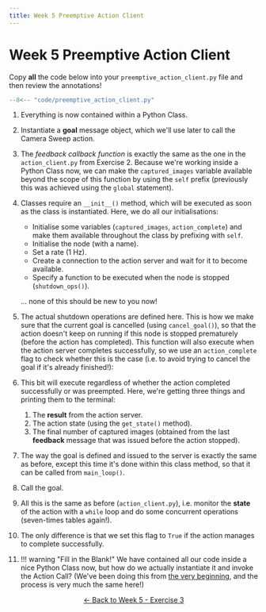```yaml
---  
title: Week 5 Preemptive Action Client
---
```


# Week 5 Preemptive Action Client

Copy **all** the code below into your `preemptive_action_client.py` file and then review the annotations!

```py title="preemptive_action_client.py"
--8<-- "code/preemptive_action_client.py"
```

1. Everything is now contained within a Python Class.

2. Instantiate a **goal** message object, which we'll use later to call the Camera Sweep action.

3. The *feedback callback function* is exactly the same as the one in the `action_client.py` from Exercise 2. Because we're working inside a Python Class now, we can make the `captured_images` variable available beyond the scope of this function by using the `self` prefix (previously this was achieved using the `global` statement).

4. Classes require an `__init__()` method, which will be executed as soon as the class is instantiated. Here, we do all our initialisations:

    * Initialise some variables (`captured_images`, `action_complete`) and make them available throughout the class by prefixing with `self`.
    * Initialise the node (with a name).
    * Set a rate (1 Hz).
    * Create a connection to the action server and wait for it to become available.
    * Specify a function to be executed when the node is stopped (`shutdown_ops()`).

    ... none of this should be new to you now!

5. The actual shutdown operations are defined here. This is how we make sure that the current goal is cancelled (using `cancel_goal()`), so that the action doesn't keep on running if this node is stopped prematurely (before the action has completed).  This function will also execute when the action server completes successfully, so we use an `action_complete` flag to check whether this is the case (i.e. to avoid trying to cancel the goal if it's already finished!):

6. This bit will execute regardless of whether the action completed successfully or was preempted. Here, we're getting three things and printing them to the terminal:
    
    1. The **result** from the action server.
    1. The action state (using the `get_state()` method).
    1. The final number of captured images (obtained from the last **feedback** message that was issued before the action stopped).

7. The way the goal is defined and issued to the server is exactly the same as before, except this time it's done within this class method, so that it can be called from `main_loop()`.

8. Call the goal.

9. All this is the same as before (`action_client.py`), i.e. monitor the **state** of the action with a `while` loop and do some concurrent operations (seven-times tables again!).

10. The only difference is that we set this flag to `True` if the action manages to complete successfully.

11. !!! warning "Fill in the Blank!"
        We have contained all our code inside a nice Python Class now, but how do we actually instantiate it and invoke the Action Call? (We've been doing this from [the very beginning](../../week1/publisher), and the process is very much the same here!)

<p align="center">
  <a href="../../week5#ex3_ret">&#8592; Back to Week 5 - Exercise 3</a>
</p>
